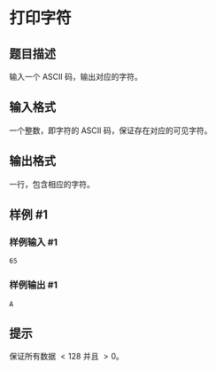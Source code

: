 # 打印字符

## 题目描述

输入一个 ASCII 码，输出对应的字符。

## 输入格式

一个整数，即字符的 ASCII 码，保证存在对应的可见字符。

## 输出格式

一行，包含相应的字符。

## 样例 #1

### 样例输入 #1
```
65
```

### 样例输出 #1

```
A
```

## 提示

保证所有数据 $<128$ 并且 $>0$。
